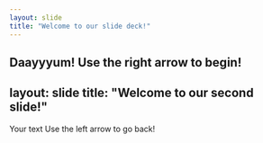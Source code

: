 ```yaml
---
layout: slide
title: "Welcome to our slide deck!"
---
```

Daayyyum!
Use the right arrow to begin!
---
layout: slide
title: "Welcome to our second slide!"
---
Your text
Use the left arrow to go back!
